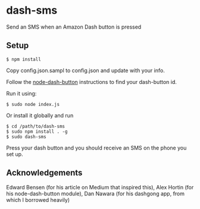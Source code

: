 # dash-sms
Send an SMS when an Amazon Dash button is pressed

## Setup

```
$ npm install
```

Copy config.json.sampl to config.json and update with your info.

Follow the [node-dash-button](https://github.com/hortinstein/node-dash-button) instructions to find your dash-button id.

Run it using:

```
$ sudo node index.js
```

Or install it globally and run

```
$ cd /path/to/dash-sms
$ sudo npm install . -g
$ sudo dash-sms
```

Press your dash button and you should receive an SMS on the phone you set up.

## Acknowledgements

Edward Bensen (for his article on Medium that inspired this), Alex Hortin (for his node-dash-button module), Dan Nawara (for his dashgong app, from which I borrowed heavily)

